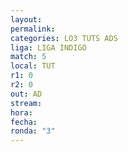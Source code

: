 ```yaml
---
layout: 
permalink: 
categories: LO3 TUTS ADS
liga: LIGA INDIGO
match: 5
local: TUT
r1: 0
r2: 0
out: AD
stream: 
hora: 
fecha: 
ronda: "3"
---
```

